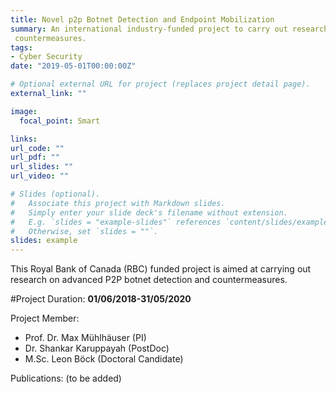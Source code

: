 ```yaml
---
title: Novel p2p Botnet Detection and Endpoint Mobilization
summary: An international industry-funded project to carry out research on aspects of P2P botnet detection and
 countermeasures. 
tags:
- Cyber Security
date: "2019-05-01T00:00:00Z"

# Optional external URL for project (replaces project detail page).
external_link: ""

image:
  focal_point: Smart

links:
url_code: ""
url_pdf: ""
url_slides: ""
url_video: ""

# Slides (optional).
#   Associate this project with Markdown slides.
#   Simply enter your slide deck's filename without extension.
#   E.g. `slides = "example-slides"` references `content/slides/example-slides.md`.
#   Otherwise, set `slides = ""`.
slides: example
---
```


This Royal Bank of Canada (RBC) funded project is aimed at carrying out research on advanced P2P botnet detection and
 countermeasures. 
  
#Project Duration: **01/06/2018-31/05/2020**
   
Project Member:
- Prof. Dr. Max Mühlhäuser (PI)
- Dr. Shankar Karuppayah (PostDoc)
- M.Sc. Leon Böck (Doctoral Candidate)

Publications:
(to be added)

